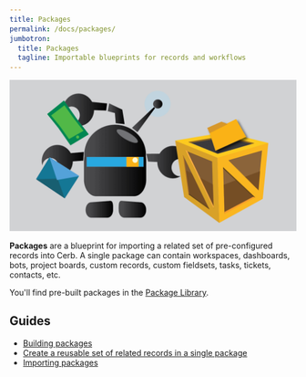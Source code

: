 ```yaml
---
title: Packages
permalink: /docs/packages/
jumbotron:
  title: Packages
  tagline: Importable blueprints for records and workflows
---
```


<div class="cerb-screenshot">
<img src="/assets/images/guides/packages/packages.png" class="screenshot">
</div>

**Packages** are a blueprint for importing a related set of pre-configured records into Cerb. A single package can contain workspaces, dashboards, bots, project boards, custom records, custom fieldsets, tasks, tickets, contacts, etc.

You'll find pre-built packages in the [Package Library](/resources/packages/).

## Guides

* [Building packages](/guides/packages/building/)
* [Create a reusable set of related records in a single package](/guides/packages/create-records/)
* [Importing packages](/guides/packages/importing/)